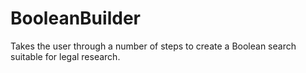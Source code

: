 # BooleanBuilder
Takes the user through a number of steps to create a Boolean search suitable for legal research.
